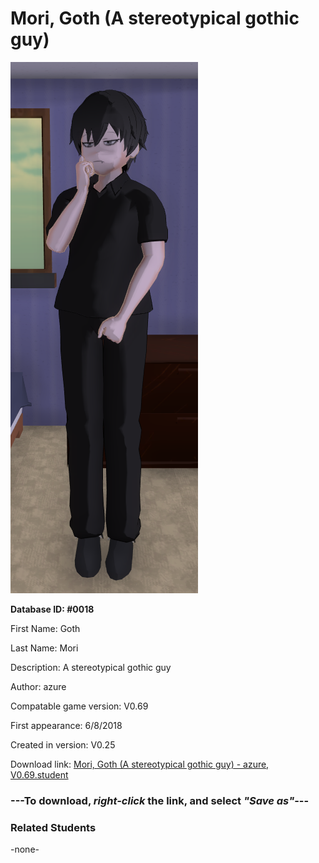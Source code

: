 # Mori, Goth (A stereotypical gothic guy)

<img src="../../Files/Images/Mori, Goth (A stereotypical gothic guy).png" title="Mori, Goth (A stereotypical gothic guy) - azure, V0.69">

**Database ID: #0018**

First Name: Goth

Last Name: Mori

Description: A stereotypical gothic guy

Author: azure

Compatable game version: V0.69

First appearance: 6/8/2018

Created in version: V0.25

Download link: <a href="https://raw.githubusercontent.com/Arbiter1223/Daigaku-Gurashi-Custom-Students/master/Files/Student%20Files/Mori%2C%20Goth%20(A%20stereotypical%20gothic%20guy)%20-%20azure%2C%20V0.69.student">Mori, Goth (A stereotypical gothic guy) - azure, V0.69.student</a>

### ---**To download, _right-click_ the link, and select _"Save as"_**---

### Related Students

-none-
